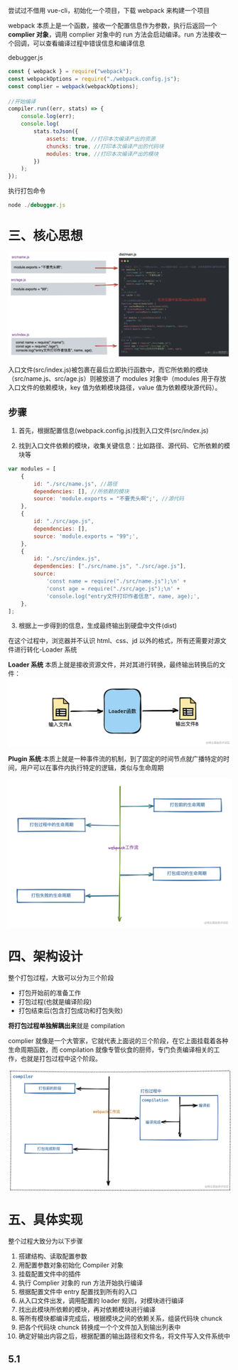 尝试过不借用 vue-cli，初始化一个项目，下载 webpack 来构建一个项目

webpack 本质上是一个函数，接收一个配置信息作为参数，执行后返回一个
**complier 对象**，调用 complier 对象中的 run 方法会启动编译。run 方法接收一个回调，可以查看编译过程中错误信息和编译信息

debugger.js

```js
const { webpack } = require("webpack");
const webpackOptions = require("./webpack.config.js");
const complier = webpack(webpackOptions);

//开始编译
compiler.run((err, stats) => {
	console.log(err);
	console.log(
		stats.toJson({
			assets: true, //打印本次编译产出的资源
			chuncks: true, //打印本次编译产出的代码块
			modules: true, //打印本次编译产出的模块
		})
	);
});
```

执行打包命令

```js
node ./debugger.js

```

# 三、核心思想

![这是图片](1.webp)

入口文件(src/index.js)被包裹在最后立即执行函数中，而它所依赖的模块（src/name.js、src/age.js）则被放进了 modules 对象中（modules 用于存放入口文件的依赖模块，key 值为依赖模块路径，value 值为依赖模块源代码）。

## 步骤

1. 首先，根据配置信息(webpack.config.js)找到入口文件(src/index.js)

2. 找到入口文件依赖的模块，收集关键信息：比如路径、源代码、它所依赖的模块等

```js
var modules = [
	{
		id: "./src/name.js", //路径
		dependencies: [], //所依赖的模块
		source: 'module.exports = "不要秃头啊";', //源代码
	},
	{
		id: "./src/age.js",
		dependencies: [],
		source: 'module.exports = "99";',
	},
	{
		id: "./src/index.js",
		dependencies: ["./src/name.js", "./src/age.js"],
		source:
			'const name = require("./src/name.js");\n' +
			'const age = require("./src/age.js");\n' +
			'console.log("entry文件打印作者信息", name, age);',
	},
];
```

3. 根据上一步得到的信息，生成最终输出到硬盘中文件(dist)

在这个过程中，浏览器并不认识 html、css、jd 以外的格式，所有还需要对源文件进行转化-Loader 系统

**Loader 系统** 本质上就是接收资源文件，并对其进行转换，最终输出转换后的文件：
![这是图片](2.webp)

**Plugin 系统**:本质上就是一种事件流的机制，到了固定的时间节点就广播特定的时间，用户可以在事件内执行特定的逻辑，类似与生命周期

![这是图片](3.webp)

# 四、架构设计

整个打包过程，大致可以分为三个阶段

- 打包开始前的准备工作
- 打包过程(也就是编译阶段)
- 打包结束后(包含打包成功和打包失败)

**将打包过程单独解耦出来**就是 compilation

complier 就像是一个大管家，它就代表上面说的三个阶段，在它上面挂载着各种生命周期函数，而 compilation 就像专管伙食的厨师，专门负责编译相关的工作，也就是打包过程中这个阶段。

![这是图片](4.webp)

# 五、具体实现

整个过程大致分为以下步骤

1. 搭建结构、读取配置参数
2. 用配置参数对象初始化 Compiler 对象
3. 挂载配置文件中的插件
4. 执行 Complier 对象的 run 方法开始执行编译
5. 根据配置文件中 entry 配置找到所有的入口
6. 从入口文件出发，调用配置的 loader 规则，对模块进行编译
7. 找出此模块所依赖的模块，再对依赖模块进行编译
8. 等所有模块都编译完成后，根据模块之间的依赖关系，组装代码块 chunck
9. 把各个代码块 chunck 转换成一个个文件加入到输出列表中
10. 确定好输出内容之后，根据配置的输出路径和文件名，将文件写入文件系统中

## 5.1
